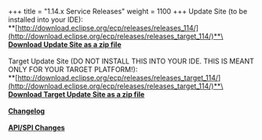 +++
title = "1.14.x Service Releases"
weight = 1100
+++
Update Site (to be installed into your IDE):\
**[http://download.eclipse.org/ecp/releases/releases_114/](http://download.eclipse.org/ecp/releases/releases_target_114/)**\
\
**[Download Update Site as a zip file](http://www.eclipse.org/downloads/download.php?file=/ecp/releases/releases_114/1141/1141.zip)**\
\
Target Update Site (DO NOT INSTALL THIS INTO YOUR IDE. THIS IS MEANT ONLY FOR YOUR TARGET PLATFORM!):\
**[http://download.eclipse.org/ecp/releases/releases_target_114/](http://download.eclipse.org/ecp/releases/releases_target_114/)**\
\
**[Download Target Update Site as a zip file](http://www.eclipse.org/downloads/download.php?file=/ecp/releases/releases_target_114/1141/1141.zip)**\
\
**[Changelog](https://bugs.eclipse.org/bugs/buglist.cgi?query_format=advanced&product=ECP&target_milestone=1.14.0)**\
\
**[API/SPI Changes](https://www.eclipse.org/ecp/project-info/ECP_1130_1140_API_SPI_changes.html)**



